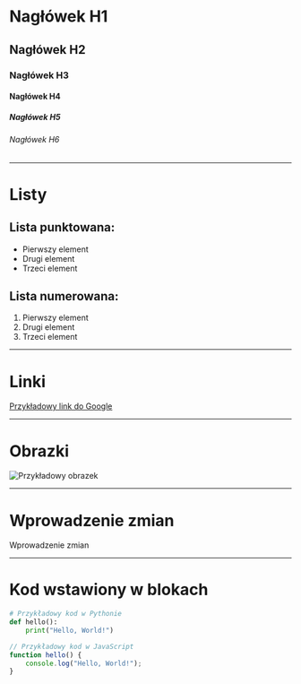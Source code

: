 # Nagłówek H1
## Nagłówek H2
### Nagłówek H3
#### Nagłówek H4
##### Nagłówek H5
###### Nagłówek H6

---

# Listy

## Lista punktowana:
- Pierwszy element
- Drugi element
- Trzeci element

## Lista numerowana:
1. Pierwszy element
2. Drugi element
3. Trzeci element

---

# Linki

[Przykładowy link do Google](https://www.google.com)

---

# Obrazki

![Przykładowy obrazek]()

---

# Wprowadzenie zmian

Wprowadzenie zmian

---

# Kod wstawiony w blokach

```python
# Przykładowy kod w Pythonie
def hello():
    print("Hello, World!")
```

```javascript
// Przykładowy kod w JavaScript
function hello() {
    console.log("Hello, World!");
}
